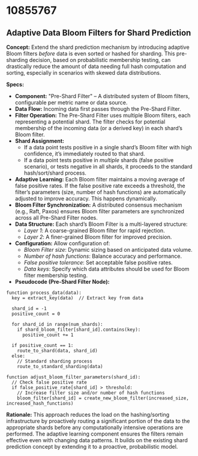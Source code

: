 # 10855767

## Adaptive Data Bloom Filters for Shard Prediction

**Concept:** Extend the shard prediction mechanism by introducing adaptive Bloom filters *before* data is even sorted or hashed for sharding. This pre-sharding decision, based on probabilistic membership testing, can drastically reduce the amount of data needing full hash computation and sorting, especially in scenarios with skewed data distributions.

**Specs:**

*   **Component:** "Pre-Shard Filter" – A distributed system of Bloom filters, configurable per metric name or data source.
*   **Data Flow:** Incoming data first passes through the Pre-Shard Filter.
*   **Filter Operation:** The Pre-Shard Filter uses multiple Bloom filters, each representing a potential shard. The filter checks for potential membership of the incoming data (or a derived key) in each shard’s Bloom filter.
*   **Shard Assignment:** 
    *   If a data point tests positive in a single shard’s Bloom filter with high confidence, it’s immediately routed to that shard.  
    *   If a data point tests positive in *multiple* shards (false positive scenario), or tests negative in all shards, it proceeds to the standard hash/sort/shard process.
*   **Adaptive Learning:** Each Bloom filter maintains a moving average of false positive rates.  If the false positive rate exceeds a threshold, the filter’s parameters (size, number of hash functions) are automatically adjusted to improve accuracy. This happens dynamically.
*   **Bloom Filter Synchronization:**  A distributed consensus mechanism (e.g., Raft, Paxos) ensures Bloom filter parameters are synchronized across all Pre-Shard Filter nodes.
*   **Data Structure:** Each shard’s Bloom Filter is a multi-layered structure:
    *   *Layer 1*: A coarse-grained Bloom filter for rapid rejection.
    *   *Layer 2*: A finer-grained Bloom filter for improved precision.
*   **Configuration:** Allow configuration of:
    *   *Bloom Filter size*: Dynamic sizing based on anticipated data volume.
    *   *Number of hash functions*: Balance accuracy and performance.
    *   *False positive tolerance*: Set acceptable false positive rates.
    *   *Data keys*: Specify which data attributes should be used for Bloom filter membership testing.
*   **Pseudocode (Pre-Shard Filter Node):**

```
function process_data(data):
  key = extract_key(data)  // Extract key from data
  
  shard_id = -1
  positive_count = 0
  
  for shard_id in range(num_shards):
    if shard_bloom_filter[shard_id].contains(key):
      positive_count += 1
      
  if positive_count == 1:
    route_to_shard(data, shard_id)
  else:
    // Standard sharding process
    route_to_standard_sharding(data)

function adjust_bloom_filter_parameters(shard_id):
  // Check false positive rate
  if false_positive_rate[shard_id] > threshold:
    // Increase filter size and/or number of hash functions
    bloom_filter[shard_id] = create_new_bloom_filter(increased_size, increased_hash_functions)
```

**Rationale:**  This approach reduces the load on the hashing/sorting infrastructure by proactively routing a significant portion of the data to the appropriate shards before any computationally intensive operations are performed. The adaptive learning component ensures the filters remain effective even with changing data patterns. It builds on the existing shard prediction concept by extending it to a proactive, probabilistic model.